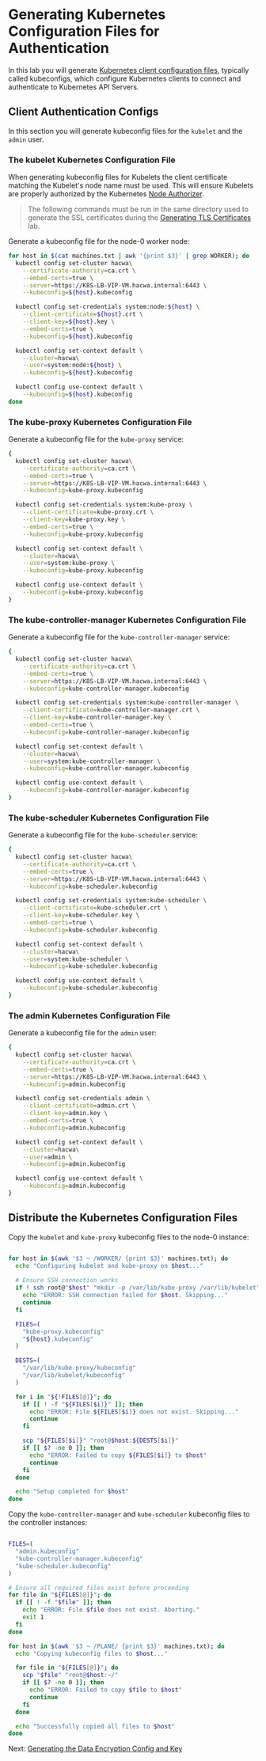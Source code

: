 # Generating Kubernetes Configuration Files for Authentication

In this lab you will generate [Kubernetes client configuration files](https://kubernetes.io/docs/concepts/configuration/organize-cluster-access-kubeconfig/), typically called kubeconfigs, which configure Kubernetes clients to connect and authenticate to Kubernetes API Servers.

## Client Authentication Configs

In this section you will generate kubeconfig files for the `kubelet` and the `admin` user.

### The kubelet Kubernetes Configuration File

When generating kubeconfig files for Kubelets the client certificate matching the Kubelet's node name must be used. This will ensure Kubelets are properly authorized by the Kubernetes [Node Authorizer](https://kubernetes.io/docs/admin/authorization/node/).

> The following commands must be run in the same directory used to generate the SSL certificates during the [Generating TLS Certificates](04-certificate-authority.md) lab.

Generate a kubeconfig file for the node-0 worker node:

```bash
for host in $(cat machines.txt | awk '{print $3}' | grep WORKER); do
  kubectl config set-cluster hacwa\
    --certificate-authority=ca.crt \
    --embed-certs=true \
    --server=https://K8S-LB-VIP-VM.hacwa.internal:6443 \
    --kubeconfig=${host}.kubeconfig

  kubectl config set-credentials system:node:${host} \
    --client-certificate=${host}.crt \
    --client-key=${host}.key \
    --embed-certs=true \
    --kubeconfig=${host}.kubeconfig

  kubectl config set-context default \
    --cluster=hacwa\
    --user=system:node:${host} \
    --kubeconfig=${host}.kubeconfig

  kubectl config use-context default \
    --kubeconfig=${host}.kubeconfig
done
```

### The kube-proxy Kubernetes Configuration File

Generate a kubeconfig file for the `kube-proxy` service:

```bash
{
  kubectl config set-cluster hacwa\
    --certificate-authority=ca.crt \
    --embed-certs=true \
    --server=https://K8S-LB-VIP-VM.hacwa.internal:6443 \
    --kubeconfig=kube-proxy.kubeconfig

  kubectl config set-credentials system:kube-proxy \
    --client-certificate=kube-proxy.crt \
    --client-key=kube-proxy.key \
    --embed-certs=true \
    --kubeconfig=kube-proxy.kubeconfig

  kubectl config set-context default \
    --cluster=hacwa\
    --user=system:kube-proxy \
    --kubeconfig=kube-proxy.kubeconfig

  kubectl config use-context default \
    --kubeconfig=kube-proxy.kubeconfig
}
```


### The kube-controller-manager Kubernetes Configuration File

Generate a kubeconfig file for the `kube-controller-manager` service:

```bash
{
  kubectl config set-cluster hacwa\
    --certificate-authority=ca.crt \
    --embed-certs=true \
    --server=https://K8S-LB-VIP-VM.hacwa.internal:6443 \
    --kubeconfig=kube-controller-manager.kubeconfig

  kubectl config set-credentials system:kube-controller-manager \
    --client-certificate=kube-controller-manager.crt \
    --client-key=kube-controller-manager.key \
    --embed-certs=true \
    --kubeconfig=kube-controller-manager.kubeconfig

  kubectl config set-context default \
    --cluster=hacwa\
    --user=system:kube-controller-manager \
    --kubeconfig=kube-controller-manager.kubeconfig

  kubectl config use-context default \
    --kubeconfig=kube-controller-manager.kubeconfig
}
```




### The kube-scheduler Kubernetes Configuration File

Generate a kubeconfig file for the `kube-scheduler` service:

```bash
{
  kubectl config set-cluster hacwa\
    --certificate-authority=ca.crt \
    --embed-certs=true \
    --server=https://K8S-LB-VIP-VM.hacwa.internal:6443 \
    --kubeconfig=kube-scheduler.kubeconfig

  kubectl config set-credentials system:kube-scheduler \
    --client-certificate=kube-scheduler.crt \
    --client-key=kube-scheduler.key \
    --embed-certs=true \
    --kubeconfig=kube-scheduler.kubeconfig

  kubectl config set-context default \
    --cluster=hacwa\
    --user=system:kube-scheduler \
    --kubeconfig=kube-scheduler.kubeconfig

  kubectl config use-context default \
    --kubeconfig=kube-scheduler.kubeconfig
}
```


### The admin Kubernetes Configuration File

Generate a kubeconfig file for the `admin` user:

```bash
{
  kubectl config set-cluster hacwa\
    --certificate-authority=ca.crt \
    --embed-certs=true \
    --server=https://K8S-LB-VIP-VM.hacwa.internal:6443 \
    --kubeconfig=admin.kubeconfig

  kubectl config set-credentials admin \
    --client-certificate=admin.crt \
    --client-key=admin.key \
    --embed-certs=true \
    --kubeconfig=admin.kubeconfig

  kubectl config set-context default \
    --cluster=hacwa\
    --user=admin \
    --kubeconfig=admin.kubeconfig

  kubectl config use-context default \
    --kubeconfig=admin.kubeconfig
}
```



## Distribute the Kubernetes Configuration Files

Copy the `kubelet` and `kube-proxy` kubeconfig files to the node-0 instance:

```bash

for host in $(awk '$3 ~ /WORKER/ {print $3}' machines.txt); do
  echo "Configuring kubelet and kube-proxy on $host..."
  
  # Ensure SSH connection works
  if ! ssh root@"$host" "mkdir -p /var/lib/kube-proxy /var/lib/kubelet"; then
    echo "ERROR: SSH connection failed for $host. Skipping..."
    continue
  fi

  FILES=(
    "kube-proxy.kubeconfig"
    "${host}.kubeconfig"
  )

  DESTS=(
    "/var/lib/kube-proxy/kubeconfig"
    "/var/lib/kubelet/kubeconfig"
  )

  for i in "${!FILES[@]}"; do
    if [[ ! -f "${FILES[$i]}" ]]; then
      echo "ERROR: File ${FILES[$i]} does not exist. Skipping..."
      continue
    fi

    scp "${FILES[$i]}" "root@$host:${DESTS[$i]}"
    if [[ $? -ne 0 ]]; then
      echo "ERROR: Failed to copy ${FILES[$i]} to $host"
      continue
    fi
  done

  echo "Setup completed for $host"
done
```

Copy the `kube-controller-manager` and `kube-scheduler` kubeconfig files to the controller instances:

```bash

FILES=(
  "admin.kubeconfig"
  "kube-controller-manager.kubeconfig"
  "kube-scheduler.kubeconfig"
)

# Ensure all required files exist before proceeding
for file in "${FILES[@]}"; do
  if [[ ! -f "$file" ]]; then
    echo "ERROR: File $file does not exist. Aborting."
    exit 1
  fi
done

for host in $(awk '$3 ~ /PLANE/ {print $3}' machines.txt); do
  echo "Copying kubeconfig files to $host..."

  for file in "${FILES[@]}"; do
    scp "$file" "root@$host:~/"
    if [[ $? -ne 0 ]]; then
      echo "ERROR: Failed to copy $file to $host"
      continue
    fi
  done

  echo "Successfully copied all files to $host"
done
```

Next: [Generating the Data Encryption Config and Key](06-data-encryption-keys.md)
